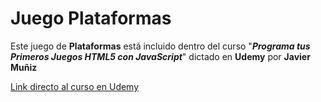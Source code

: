 # Juego Plataformas

<p>Este juego de <b>Plataformas</b> está incluido dentro del curso "<b><i>Programa tus Primeros Juegos HTML5 con JavaScript</i></b>" dictado en <b>Udemy</b> por <b>Javier Muñiz</b></p>

<a href="https://www.udemy.com/course/programa-tus-primeros-juegos-html5-con-javascript/">
    Link directo al curso en Udemy
</a>